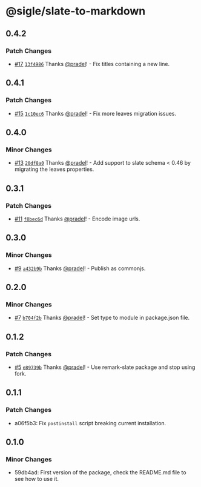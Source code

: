 # @sigle/slate-to-markdown

## 0.4.2

### Patch Changes

- [#17](https://github.com/sigle/slate-to-markdown/pull/17) [`13f4986`](https://github.com/sigle/slate-to-markdown/commit/13f4986a571b7d4438bc11eb016fae75d12e8c60) Thanks [@pradel](https://github.com/pradel)! - Fix titles containing a new line.

## 0.4.1

### Patch Changes

- [#15](https://github.com/sigle/slate-to-markdown/pull/15) [`1c10ec6`](https://github.com/sigle/slate-to-markdown/commit/1c10ec6d9cdabcf3761d91988f4ce16e43331648) Thanks [@pradel](https://github.com/pradel)! - Fix more leaves migration issues.

## 0.4.0

### Minor Changes

- [#13](https://github.com/sigle/slate-to-markdown/pull/13) [`20df8a0`](https://github.com/sigle/slate-to-markdown/commit/20df8a0b71001ef1a01ff567940a23f266ee43ac) Thanks [@pradel](https://github.com/pradel)! - Add support to slate schema < 0.46 by migrating the leaves properties.

## 0.3.1

### Patch Changes

- [#11](https://github.com/sigle/slate-to-markdown/pull/11) [`f8bec6d`](https://github.com/sigle/slate-to-markdown/commit/f8bec6dada92eaa949ee43ed95db7d4d5b0fc608) Thanks [@pradel](https://github.com/pradel)! - Encode image urls.

## 0.3.0

### Minor Changes

- [#9](https://github.com/sigle/slate-to-markdown/pull/9) [`a432b9b`](https://github.com/sigle/slate-to-markdown/commit/a432b9babf46abbeb3a34a6b923458fdbab7b271) Thanks [@pradel](https://github.com/pradel)! - Publish as commonjs.

## 0.2.0

### Minor Changes

- [#7](https://github.com/sigle/slate-to-markdown/pull/7) [`b704f2b`](https://github.com/sigle/slate-to-markdown/commit/b704f2b6acfbc279afd585f8fbbcde61ad0b242f) Thanks [@pradel](https://github.com/pradel)! - Set type to module in package.json file.

## 0.1.2

### Patch Changes

- [#5](https://github.com/sigle/slate-to-markdown/pull/5) [`e89739b`](https://github.com/sigle/slate-to-markdown/commit/e89739b4ba175d3c22838373c8583378ae406813) Thanks [@pradel](https://github.com/pradel)! - Use remark-slate package and stop using fork.

## 0.1.1

### Patch Changes

- a06f5b3: Fix `postinstall` script breaking current installation.

## 0.1.0

### Minor Changes

- 59db4ad: First version of the package, check the README.md file to see how to use it.
